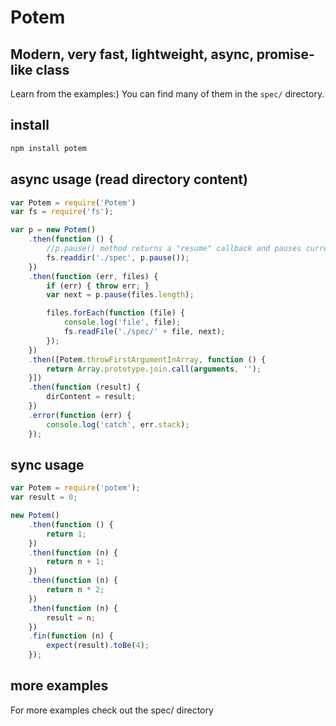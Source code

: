 Potem
=========

## Modern, very fast, lightweight, async, promise-like class

Learn from the examples:) You can find many of them in the `spec/` directory.

## install

```bash
npm install potem
```

## async usage (read directory content)

```js
var Potem = require('Potem')
var fs = require('fs');

var p = new Potem()
    .then(function () {
        //p.pause() method returns a "resume" callback and pauses current execution.
        fs.readdir('./spec', p.pause());
    })
    .then(function (err, files) {
        if (err) { throw err; }
        var next = p.pause(files.length);

        files.forEach(function (file) {
            console.log('file', file);
            fs.readFile('./spec/' + file, next);
        });
    })
    .then([Potem.throwFirstArgumentInArray, function () {
        return Array.prototype.join.call(arguments, '');
    }])
    .then(function (result) {
        dirContent = result;
    })
    .error(function (err) {
        console.log('catch', err.stack);
    });
```

## sync usage

```js
var Potem = require('potem');
var result = 0;

new Potem()
    .then(function () {
        return 1;
    })
    .then(function (n) {
        return n + 1;
    })
    .then(function (n) {
        return n * 2;
    })
    .then(function (n) {
        result = n;
    })
    .fin(function (n) {
        expect(result).toBe(4);
    });
```

## more examples

For more examples check out the spec/ directory
